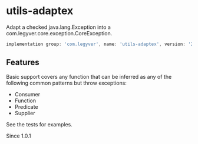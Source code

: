 # utils-adaptex
Adapt a checked java.lang.Exception into a com.legyver.core.exception.CoreException.

```gradle
implementation group: 'com.legyver', name: 'utils-adaptex', version: '2.0.0.0-alpha'
```
## Features
Basic support covers any function that can be inferred as any of the following common patterns but throw exceptions:
- Consumer
- Function
- Predicate
- Supplier

See the tests for examples.

Since 1.0.1